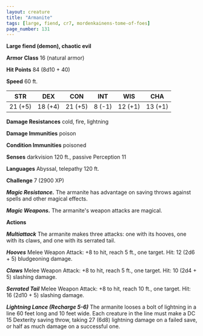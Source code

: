 ```yaml
---
layout: creature
title: "Armanite"
tags: [large, fiend, cr7, mordenkainens-tome-of-foes]
page_number: 131
---
```


**Large fiend (demon), chaotic evil**

**Armor Class** 16 (natural armor)

**Hit Points** 84  (8d10 + 40)

**Speed** 60 ft.

|   STR   |   DEX   |   CON   |   INT   |   WIS   |   CHA   |
|:-------:|:-------:|:-------:|:-------:|:-------:|:-------:|
| 21 (+5) | 18 (+4) | 21 (+5) | 8 (-1) | 12 (+1) | 13 (+1) |

**Damage Resistances** cold, fire, lightning

**Damage Immunities** poison

**Condition Immunities** poisoned

**Senses** darkvision 120 ft., passive Perception 11

**Languages** Abyssal, telepathy 120 ft.

**Challenge** 7 (2900 XP)

***Magic Resistance.*** The armanite has advantage on saving throws against spells and other magical effects.

***Magic Weapons.*** The armanite's weapon attacks are magical.

**Actions**

***Multiattack*** The armanite makes three attacks: one with its hooves, one with its claws, and one with its serrated tail.

***Hooves*** Melee Weapon Attack: +8 to hit, reach 5 ft., one target. Hit: 12 (2d6 + 5) bludgeoning damage.

***Claws*** Melee Weapon Attack: +8 to hit, reach 5 ft., one target. Hit: 10 (2d4 + 5) slashing damage.

***Serrated Tail*** Melee Weapon Attack: +8 to hit, reach 10 ft., one target. Hit: 16 (2d10 + 5) slashing damage.

***Lightning Lance (Recharge 5-6)*** The armanite looses a bolt of lightning in a line 60 feet long and 10 feet wide. Each creature in the line must make a DC 15 Dexterity saving throw, taking 27 (6d8) lightning damage on a failed save, or half as much damage on a successful one.